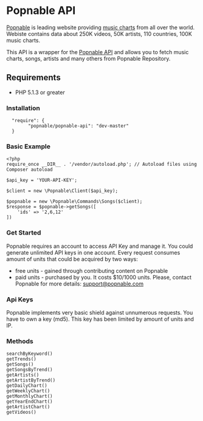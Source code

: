 # Popnable API #

[Popnable](https://popnable.com) is leading website providing [music charts](https://popnable.com/charts) from all over the world. Webiste contains data about 250K videos, 50K artists, 110 countries, 100K music charts. 

This API is a wrapper for the [Popnable API](https://popnable.com/help/api) and allows you to fetch music charts, songs, artists and many others from Popnable Repository.

## Requirements ##
* PHP 5.1.3 or greater

### Installation ###
      "require": {
            "popnable/popnable-api": "dev-master"
      }
  
### Basic Example ###
    <?php
    require_once __DIR__ . '/vendor/autoload.php'; // Autoload files using Composer autoload
    
    $api_key = 'YOUR-API-KEY';
    
    $client = new \Popnable\Client($api_key);
    
    $popnable = new \Popnable\Commands\Songs($client);
    $response = $popnable->getSongs([
        'ids' => '2,6,12'
    ])

### Get Started ###
Popnable requires an account to access API Key and manage it. You could generate unlimited API keys in one account. Every request consumes amount of units that could be acquired by two ways:
- free units - gained through contributing content on Popnable
- paid units - purchased by you. It costs $10/1000 units. Please, contact Popnable for more details: support@popnable.com

### Api Keys ###
Popnable implements very basic shield against unnumerous requests. You have to own a key (md5). This key has been limited by amount of units and IP.

### Methods ###
    searchByKeyword()
    getTrends()
    getSongs()
    getSongsByTrend()
    getArtists()
    getArtistByTrend()
    getDailyChart()
    getWeeklyChart()
    getMonthlyChart()
    getYearEndChart()
    getArtistChart()
    getVideos()
